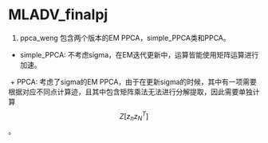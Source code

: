 # MLADV_finalpj

1. ppca_weng 包含两个版本的EM PPCA，simple_PPCA类和PPCA。

  + simple_PPCA: 不考虑sigma，在EM迭代更新中，运算皆能使用矩阵运算进行加速。
  
  + PPCA: 考虑了sigma的EM PPCA，由于在更新sigma的时候，其中有一项需要根据对应不同点计算迹，且其中包含矩阵乘法无法进行分解提取，因此需要单独计算$$Z[z_nz_N^T]$$。
